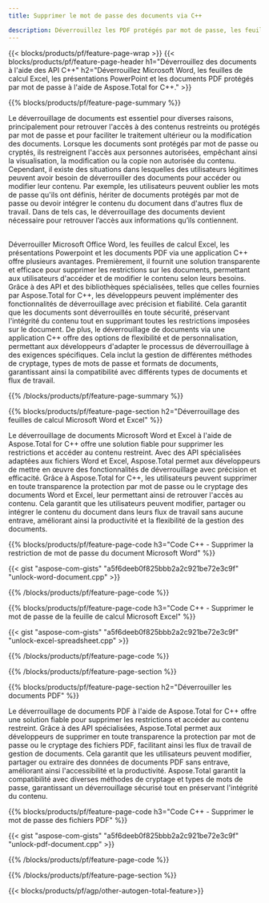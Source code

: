 ```yaml
---
title: Supprimer le mot de passe des documents via C++ 

description: Déverrouillez les PDF protégés par mot de passe, les feuilles de calcul Microsoft Word, les feuilles de calcul Excel et les fichiers de présentation PowerPoint via votre application C++.
---
```


{{< blocks/products/pf/feature-page-wrap >}}
{{< blocks/products/pf/feature-page-header h1="Déverrouillez des documents à l'aide des API C++" h2="Déverrouillez Microsoft Word, les feuilles de calcul Excel, les présentations PowerPoint et les documents PDF protégés par mot de passe à l'aide de Aspose.Total for C++." >}}

{{% blocks/products/pf/feature-page-summary %}}

Le déverrouillage de documents est essentiel pour diverses raisons, principalement pour retrouver l'accès à des contenus restreints ou protégés par mot de passe et pour faciliter le traitement ultérieur ou la modification des documents. Lorsque les documents sont protégés par mot de passe ou cryptés, ils restreignent l'accès aux personnes autorisées, empêchant ainsi la visualisation, la modification ou la copie non autorisée du contenu. Cependant, il existe des situations dans lesquelles des utilisateurs légitimes peuvent avoir besoin de déverrouiller des documents pour accéder ou modifier leur contenu. Par exemple, les utilisateurs peuvent oublier les mots de passe qu'ils ont définis, hériter de documents protégés par mot de passe ou devoir intégrer le contenu du document dans d'autres flux de travail. Dans de tels cas, le déverrouillage des documents devient nécessaire pour retrouver l’accès aux informations qu’ils contiennent.<br /><br />

Déverrouiller Microsoft Office Word, les feuilles de calcul Excel, les présentations Powerpoint et les documents PDF via une application C++ offre plusieurs avantages. Premièrement, il fournit une solution transparente et efficace pour supprimer les restrictions sur les documents, permettant aux utilisateurs d'accéder et de modifier le contenu selon leurs besoins. Grâce à des API et des bibliothèques spécialisées, telles que celles fournies par Aspose.Total for C++, les développeurs peuvent implémenter des fonctionnalités de déverrouillage avec précision et fiabilité. Cela garantit que les documents sont déverrouillés en toute sécurité, préservant l'intégrité du contenu tout en supprimant toutes les restrictions imposées sur le document. De plus, le déverrouillage de documents via une application C++ offre des options de flexibilité et de personnalisation, permettant aux développeurs d'adapter le processus de déverrouillage à des exigences spécifiques. Cela inclut la gestion de différentes méthodes de cryptage, types de mots de passe et formats de documents, garantissant ainsi la compatibilité avec différents types de documents et flux de travail. 

{{% /blocks/products/pf/feature-page-summary  %}}

{{% blocks/products/pf/feature-page-section  h2="Déverrouillage des feuilles de calcul Microsoft Word et Excel" %}}

Le déverrouillage de documents Microsoft Word et Excel à l'aide de Aspose.Total for C++ offre une solution fiable pour supprimer les restrictions et accéder au contenu restreint. Avec des API spécialisées adaptées aux fichiers Word et Excel, Aspose.Total permet aux développeurs de mettre en œuvre des fonctionnalités de déverrouillage avec précision et efficacité. Grâce à Aspose.Total for C++, les utilisateurs peuvent supprimer en toute transparence la protection par mot de passe ou le cryptage des documents Word et Excel, leur permettant ainsi de retrouver l'accès au contenu. Cela garantit que les utilisateurs peuvent modifier, partager ou intégrer le contenu du document dans leurs flux de travail sans aucune entrave, améliorant ainsi la productivité et la flexibilité de la gestion des documents.

{{% blocks/products/pf/feature-page-code h3="Code C++ - Supprimer la restriction de mot de passe du document Microsoft Word" %}}

{{< gist "aspose-com-gists" "a5f6deeb0f825bbb2a2c921be72e3c9f" "unlock-word-document.cpp" >}}

{{% /blocks/products/pf/feature-page-code  %}}

{{% blocks/products/pf/feature-page-code h3="Code C++ - Supprimer le mot de passe de la feuille de calcul Microsoft Excel" %}}

{{< gist "aspose-com-gists" "a5f6deeb0f825bbb2a2c921be72e3c9f" "unlock-excel-spreadsheet.cpp" >}}

{{% /blocks/products/pf/feature-page-code  %}}

{{% /blocks/products/pf/feature-page-section %}}

{{% blocks/products/pf/feature-page-section  h2="Déverrouiller les documents PDF" %}}

Le déverrouillage de documents PDF à l'aide de Aspose.Total for C++ offre une solution fiable pour supprimer les restrictions et accéder au contenu restreint. Grâce à des API spécialisées, Aspose.Total permet aux développeurs de supprimer en toute transparence la protection par mot de passe ou le cryptage des fichiers PDF, facilitant ainsi les flux de travail de gestion de documents. Cela garantit que les utilisateurs peuvent modifier, partager ou extraire des données de documents PDF sans entrave, améliorant ainsi l'accessibilité et la productivité. Aspose.Total garantit la compatibilité avec diverses méthodes de cryptage et types de mots de passe, garantissant un déverrouillage sécurisé tout en préservant l'intégrité du contenu.

{{% blocks/products/pf/feature-page-code h3="Code C++ - Supprimer le mot de passe des fichiers PDF" %}}

{{< gist "aspose-com-gists" "a5f6deeb0f825bbb2a2c921be72e3c9f" "unlock-pdf-document.cpp" >}}

{{% /blocks/products/pf/feature-page-code  %}}

{{% /blocks/products/pf/feature-page-section %}}

{{< blocks/products/pf/agp/other-autogen-total-feature>}}